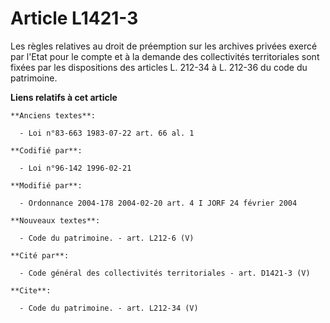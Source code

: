 # Article L1421-3

Les règles relatives au droit de préemption sur les archives privées exercé par l'Etat pour le compte et à la demande des
collectivités territoriales sont fixées par les dispositions des articles L. 212-34 à L. 212-36 du code du patrimoine.

**Liens relatifs à cet article**

	**Anciens textes**:

	  - Loi n°83-663 1983-07-22 art. 66 al. 1

	**Codifié par**:

	  - Loi n°96-142 1996-02-21

	**Modifié par**:

	  - Ordonnance 2004-178 2004-02-20 art. 4 I JORF 24 février 2004

	**Nouveaux textes**:

	  - Code du patrimoine. - art. L212-6 (V)

	**Cité par**:

	  - Code général des collectivités territoriales - art. D1421-3 (V)

	**Cite**:

	  - Code du patrimoine. - art. L212-34 (V)
